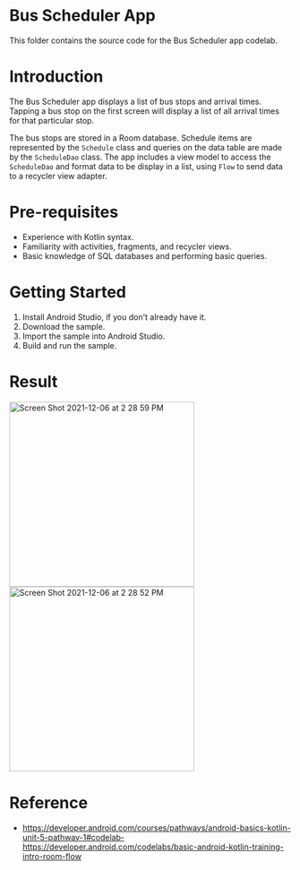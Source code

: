 # Bus Scheduler App

This folder contains the source code for the Bus Scheduler app codelab.

# Introduction
The Bus Scheduler app displays a list of bus stops and arrival times. Tapping a bus stop on the first screen will display a list of all arrival times for that particular stop.

The bus stops are stored in a Room database. Schedule items are represented by the `Schedule` class and queries on the data table are made by the `ScheduleDao` class. The app includes a view model to access the `ScheduleDao` and format data to be display in a list, using `Flow` to send data to a recycler view adapter.

# Pre-requisites
* Experience with Kotlin syntax.
* Familiarity with activities, fragments, and recycler views.
* Basic knowledge of SQL databases and performing basic queries.

# Getting Started
1. Install Android Studio, if you don't already have it.
2. Download the sample.
3. Import the sample into Android Studio.
4. Build and run the sample.

# Result 
<img width="330" alt="Screen Shot 2021-12-06 at 2 28 59 PM" src="https://user-images.githubusercontent.com/92260200/144838506-e8d6ee49-a765-42b4-9676-4932cc13bff0.png"> <img width="330" alt="Screen Shot 2021-12-06 at 2 28 52 PM" src="https://user-images.githubusercontent.com/92260200/144838521-04aa47c1-2572-40bb-8711-87adfc017662.png">

# Reference 
- https://developer.android.com/courses/pathways/android-basics-kotlin-unit-5-pathway-1#codelab-https://developer.android.com/codelabs/basic-android-kotlin-training-intro-room-flow


